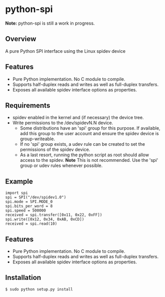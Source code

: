 # python-spi

**Note:** python-spi is still a work in progress.

## Overview

A pure Python SPI interface using the Linux spidev device

## Features

- Pure Python implementation. No C module to compile.
- Supports half-duplex reads and writes as well as full-duplex transfers.
- Exposes all available spidev interface options as properties.

## Requirements

- spidev enabled in the kernel and (if necessary) the device tree.
- Write permissions to the /dev/spidevN.N device.
  - Some distributions have an 'spi' group for this purpose. If available, add this group to the user account and ensure the spidev device is group-writeable.
  - If no 'spi' group exists, a udev rule can be created to set the permissions of the spidev device.
  - As a last resort, running the python script as root should allow access to the spidev. **Note** This is not recommended. Use the 'spi' group or udev rules whenever possible.

## Example

    import spi
    spi = SPI("/dev/spidev1.0")
    spi.mode = SPI.MODE_0
    spi.bits_per_word = 8
    spi.speed = 500000
    received = spi.transfer([0x11, 0x22, 0xFF])
    spi.write([0x12, 0x34, 0xAB, 0xCD])
    received = spi.read(10)

## Features

- Pure Python implementation. No C module to compile.
- Supports half-duplex reads and writes as well as full-duplex transfers.
- Exposes all available spidev interface options as properties.

## Installation

    $ sudo python setup.py install
    

